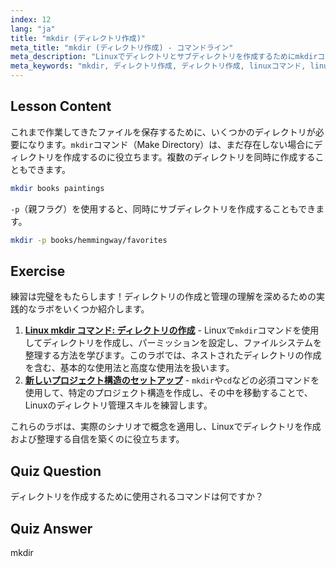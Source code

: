 ```yaml
---
index: 12
lang: "ja"
title: "mkdir (ディレクトリ作成)"
meta_title: "mkdir (ディレクトリ作成) - コマンドライン"
meta_description: "Linuxでディレクトリとサブディレクトリを作成するためにmkdirコマンドを使用する方法を学びます。この初心者向けのチュートリアルは、ファイルを効率的に整理するのに役立ちます。"
meta_keywords: "mkdir, ディレクトリ作成, ディレクトリ作成, linuxコマンド, linuxチュートリアル, 初心者linux, linuxガイド"
---
```


## Lesson Content

これまで作業してきたファイルを保存するために、いくつかのディレクトリが必要になります。`mkdir`コマンド（Make Directory）は、まだ存在しない場合にディレクトリを作成するのに役立ちます。複数のディレクトリを同時に作成することもできます。

```bash
mkdir books paintings
```

`-p`（親フラグ）を使用すると、同時にサブディレクトリを作成することもできます。

```bash
mkdir -p books/hemmingway/favorites
```

## Exercise

練習は完璧をもたらします！ディレクトリの作成と管理の理解を深めるための実践的なラボをいくつか紹介します。

1. **[Linux mkdir コマンド: ディレクトリの作成](https://labex.io/ja/labs/linux-linux-mkdir-command-directory-creating-209739)** - Linuxで`mkdir`コマンドを使用してディレクトリを作成し、パーミッションを設定し、ファイルシステムを整理する方法を学びます。このラボでは、ネストされたディレクトリの作成を含む、基本的な使用法と高度な使用法を扱います。
2. **[新しいプロジェクト構造のセットアップ](https://labex.io/ja/labs/linux-setting-up-a-new-project-structure-387859)** - `mkdir`や`cd`などの必須コマンドを使用して、特定のプロジェクト構造を作成し、その中を移動することで、Linuxのディレクトリ管理スキルを練習します。

これらのラボは、実際のシナリオで概念を適用し、Linuxでディレクトリを作成および整理する自信を築くのに役立ちます。

## Quiz Question

ディレクトリを作成するために使用されるコマンドは何ですか？

## Quiz Answer

mkdir